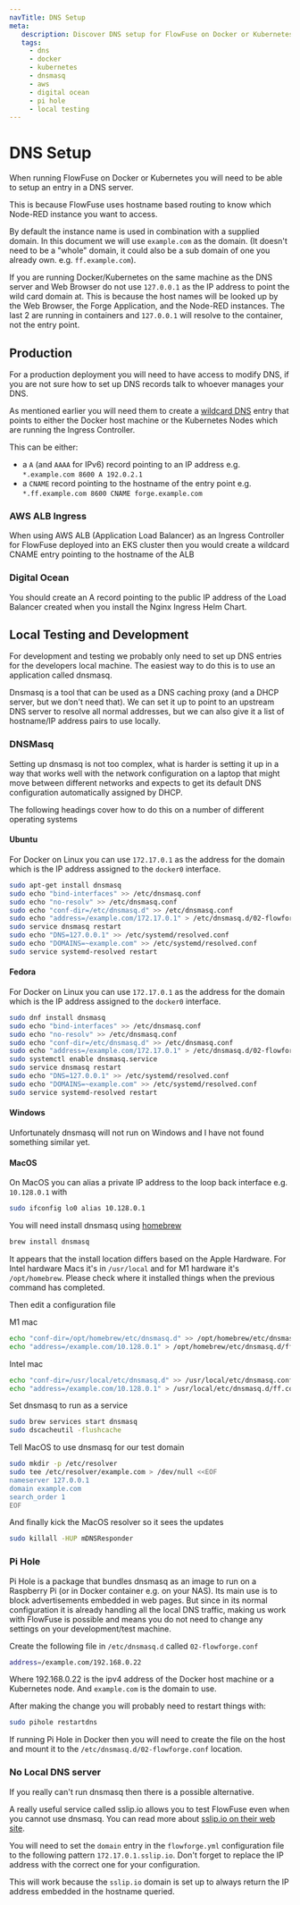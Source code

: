 ```yaml
---
navTitle: DNS Setup
meta:
   description: Discover DNS setup for FlowFuse on Docker or Kubernetes. Learn production and local testing methods using dnsmasq, AWS ALB Ingress, Digital Ocean, and Pi Hole
   tags:
     - dns
     - docker
     - kubernetes
     - dnsmasq
     - aws
     - digital ocean
     - pi hole
     - local testing
---
```


# DNS Setup

When running FlowFuse on Docker or Kubernetes you will need to be able to setup an entry in a DNS server.

This is because FlowFuse uses hostname based routing to know which Node-RED instance you want to access.

By default the instance name is used in combination with a supplied domain. In this document we will use `example.com` as the domain. (It doesn't need to be a "whole" domain, it could also be a sub domain of one you already own. e.g. `ff.example.com`).

If you are running Docker/Kubernetes on the same machine as the DNS server and Web Browser do not use `127.0.0.1` as the IP address to point the wild card domain at. This is because the host names will be looked up by the Web Browser, the Forge Application, and the Node-RED instances. The last 2 are running in containers and `127.0.0.1` will resolve to the container, not the entry point. 

## Production

For a production deployment you will need to have access to modify DNS, if you are not sure how to set up DNS records talk to whoever manages your DNS.

As mentioned earlier you will need them to create a [wildcard DNS](https://en.wikipedia.org/wiki/Wildcard_DNS_record) entry that points to either the Docker host machine or the Kubernetes Nodes which are running the Ingress Controller.

This can be either:

- a `A` (and `AAAA` for IPv6) record pointing to an IP address e.g. `*.example.com 8600 A 192.0.2.1`
- a `CNAME` record pointing to the hostname of the entry point e.g. `*.ff.example.com 8600 CNAME forge.example.com`

### AWS ALB Ingress

When using AWS ALB (Application Load Balancer) as an Ingress Controller for FlowFuse deployed into an EKS cluster then you would create a wildcard CNAME entry pointing to the hostname of the ALB

### Digital Ocean 

You should create an A record pointing to the public IP address of the Load Balancer created when you install the Nginx Ingress Helm Chart.

## Local Testing and Development

For development and testing we probably only need to set up DNS entries for the developers local machine. The easiest way to do this is to use an application called dnsmasq.

Dnsmasq is a tool that can be used as a DNS caching proxy (and a DHCP server, but we don't need that). We can set it up to point to an upstream DNS server to resolve all normal addresses, but we can also give it a list of hostname/IP address pairs to use locally.

### DNSMasq

Setting up dnsmasq is not too complex, what is harder is setting it up in a way that works well with the network configuration on a laptop that might move between different networks and expects to get its default DNS configuration automatically assigned by DHCP.

The following headings cover how to do this on a number of different operating systems

#### Ubuntu

For Docker on Linux you can use `172.17.0.1` as the address for the domain which is the IP address assigned to the `docker0` interface.

```bash
sudo apt-get install dnsmasq
sudo echo "bind-interfaces" >> /etc/dnsmasq.conf
sudo echo "no-resolv" >> /etc/dnsmasq.conf
sudo echo "conf-dir=/etc/dnsmasq.d" >> /etc/dnsmasq.conf
sudo echo "address=/example.com/172.17.0.1" > /etc/dnsmasq.d/02-flowforge.conf
sudo service dnsmasq restart
sudo echo "DNS=127.0.0.1" >> /etc/systemd/resolved.conf
sudo echo "DOMAINS=~example.com" >> /etc/systemd/resolved.conf
sudo service systemd-resolved restart
```

#### Fedora

For Docker on Linux you can use `172.17.0.1` as the address for the domain which is the IP address assigned to the `docker0` interface.


```bash
sudo dnf install dnsmasq
sudo echo "bind-interfaces" >> /etc/dnsmasq.conf
sudo echo "no-resolv" >> /etc/dnsmasq.conf
sudo echo "conf-dir=/etc/dnsmasq.d" >> /etc/dnsmasq.conf
sudo echo "address=/example.com/172.17.0.1" > /etc/dnsmasq.d/02-flowforge.conf
sudo systemctl enable dnsmasq.service
sudo service dnsmasq restart
sudo echo "DNS=127.0.0.1" >> /etc/systemd/resolved.conf
sudo echo "DOMAINS=~example.com" >> /etc/systemd/resolved.conf
sudo service systemd-resolved restart
```

#### Windows

Unfortunately dnsmasq will not run on Windows and I have not found something similar yet.

#### MacOS

On MacOS you can alias a private IP address to the loop back interface e.g. `10.128.0.1` with

```bash
sudo ifconfig lo0 alias 10.128.0.1
```

You will need install dnsmasq using [homebrew](https://docs.brew.sh/Installation)

```bash
brew install dnsmasq
```

It appears that the install location differs based on the Apple Hardware. For Intel hardware Macs it's in `/usr/local` and for M1 hardware it's `/opt/homebrew`. Please check where it installed things when the previous command has completed.

Then edit a configuration file 

M1 mac
```bash
echo "conf-dir=/opt/homebrew/etc/dnsmasq.d" >> /opt/homebrew/etc/dnsmasq.conf
echo "address=/example.com/10.128.0.1" > /opt/homebrew/etc/dnsmasq.d/ff.conf
```

Intel mac
```bash
echo "conf-dir=/usr/local/etc/dnsmasq.d" >> /usr/local/etc/dnsmasq.conf
echo "address=/example.com/10.128.0.1" > /usr/local/etc/dnsmasq.d/ff.conf
```

Set dnsmasq to run as a service

```bash
sudo brew services start dnsmasq
sudo dscacheutil -flushcache
```

Tell MacOS to use dnsmasq for our test domain

```bash
sudo mkdir -p /etc/resolver
sudo tee /etc/resolver/example.com > /dev/null <<EOF
nameserver 127.0.0.1
domain example.com
search_order 1
EOF
```

And finally kick the MacOS resolver so it sees the updates

```bash
sudo killall -HUP mDNSResponder
```

### Pi Hole

Pi Hole is a package that bundles dnsmasq as an image to run on a Raspberry Pi (or in Docker container e.g. on your NAS). Its main use is to block advertisements embedded in web pages. But since in its normal configuration it is already handling all the local DNS traffic, making us work with FlowFuse is possible and means you do not need to change any settings on your development/test machine.

Create the following file in `/etc/dnsmasq.d` called `02-flowforge.conf`

```bash
address=/example.com/192.168.0.22
```

Where 192.168.0.22 is the ipv4 address of the Docker host machine or a Kubernetes node. And `example.com` is the domain to use.

After making the change you will probably need to restart things with:

```bash
sudo pihole restartdns
```

If running Pi Hole in Docker then you will need to create the file on the host and mount it to the `/etc/dnsmasq.d/02-flowforge.conf` location.

### No Local DNS server

If you really can't run dnsmasq then there is a possible alternative.

A really useful service called sslip.io allows you to test FlowFuse even when you cannot use dnsmasq. You can read more about [sslip.io on their web site](https://sslip.io).

You will need to set the `domain` entry in the `flowforge.yml` configuration file to the following pattern `172.17.0.1.sslip.io`. Don't forget to replace the IP address with the correct one for your configuration.

This will work because the `sslip.io` domain is set up to always return the IP address embedded in the hostname queried. 

